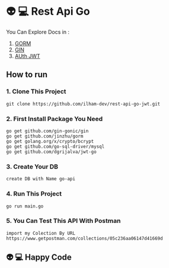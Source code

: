 # :alien: :computer: Rest Api Go
   You Can Explore Docs in :
   1. [GORM](http://doc.gorm.io)
   2. [GIN](https://github.com/gin-gonic/gin)
   3. [AUth JWT](github.com/dgrijalva/jwt-go)
## How to run
### 1. Clone This Project
    git clone https://github.com/ilham-dev/rest-api-go-jwt.git
### 2. First Install Package You Need
    go get github.com/gin-gonic/gin
    go get github.com/jinzhu/gorm
	go get golang.org/x/crypto/bcrypt
	go get github.com/go-sql-driver/mysql
	go get github.com/dgrijalva/jwt-go
### 3. Create Your DB
    create DB with Name go-api
### 4. Run This Project
    go run main.go
    
### 5. You Can Test This API With Postman
    import my Colection By URL https://www.getpostman.com/collections/05c236aa06147d41669d
    
## :alien: :computer: Happy Code